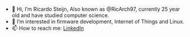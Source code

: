 - 👋 Hi, I’m Ricardo Steijn, Also known as @RicArch97, currently 25 year old and have studied computer science.
- 👀 I’m interested in firmware development, Internet of Things and Linux.
- 📫 How to reach me: [LinkedIn](https://www.linkedin.com/in/ricardo-steijn-38319b177)

<!---
RicArch97/RicArch97 is a ✨ special ✨ repository because its `README.md` (this file) appears on your GitHub profile.
You can click the Preview link to take a look at your changes.
--->
